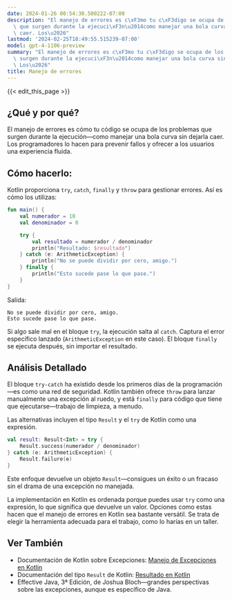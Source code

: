 ```yaml
---
date: 2024-01-26 00:54:30.500222-07:00
description: "El manejo de errores es c\xF3mo tu c\xF3digo se ocupa de los problemas\
  \ que surgen durante la ejecuci\xF3n\u2014como manejar una bola curva sin dejarla\
  \ caer. Los\u2026"
lastmod: '2024-02-25T18:49:55.515239-07:00'
model: gpt-4-1106-preview
summary: "El manejo de errores es c\xF3mo tu c\xF3digo se ocupa de los problemas que\
  \ surgen durante la ejecuci\xF3n\u2014como manejar una bola curva sin dejarla caer.\
  \ Los\u2026"
title: Manejo de errores
---
```


{{< edit_this_page >}}

## ¿Qué y por qué?
El manejo de errores es cómo tu código se ocupa de los problemas que surgen durante la ejecución—como manejar una bola curva sin dejarla caer. Los programadores lo hacen para prevenir fallos y ofrecer a los usuarios una experiencia fluida.

## Cómo hacerlo:
Kotlin proporciona `try`, `catch`, `finally` y `throw` para gestionar errores. Así es cómo los utilizas:

```Kotlin
fun main() {
    val numerador = 10
    val denominador = 0

    try {
        val resultado = numerador / denominador
        println("Resultado: $resultado")
    } catch (e: ArithmeticException) {
        println("No se puede dividir por cero, amigo.")
    } finally {
        println("Esto sucede pase lo que pase.")
    }
}
```

Salida:
```
No se puede dividir por cero, amigo.
Esto sucede pase lo que pase.
```

Si algo sale mal en el bloque `try`, la ejecución salta al `catch`. Captura el error específico lanzado (`ArithmeticException` en este caso). El bloque `finally` se ejecuta después, sin importar el resultado.

## Análisis Detallado
El bloque `try-catch` ha existido desde los primeros días de la programación—es como una red de seguridad. Kotlin también ofrece `throw` para lanzar manualmente una excepción al ruedo, y está `finally` para código que tiene que ejecutarse—trabajo de limpieza, a menudo.

Las alternativas incluyen el tipo `Result` y el `try` de Kotlin como una expresión.

```Kotlin
val result: Result<Int> = try {
    Result.success(numerador / denominador)
} catch (e: ArithmeticException) {
    Result.failure(e)
}
```
Este enfoque devuelve un objeto `Result`—consigues un éxito o un fracaso sin el drama de una excepción no manejada.

La implementación en Kotlin es ordenada porque puedes usar `try` como una expresión, lo que significa que devuelve un valor. Opciones como estas hacen que el manejo de errores en Kotlin sea bastante versátil. Se trata de elegir la herramienta adecuada para el trabajo, como lo harías en un taller.

## Ver También
- Documentación de Kotlin sobre Excepciones: [Manejo de Excepciones en Kotlin](https://kotlinlang.org/docs/exception-handling.html)
- Documentación del tipo `Result` de Kotlin: [Resultado en Kotlin](https://kotlinlang.org/api/latest/jvm/stdlib/kotlin/-result/)
- Effective Java, 3ª Edición, de Joshua Bloch—grandes perspectivas sobre las excepciones, aunque es específico de Java.
